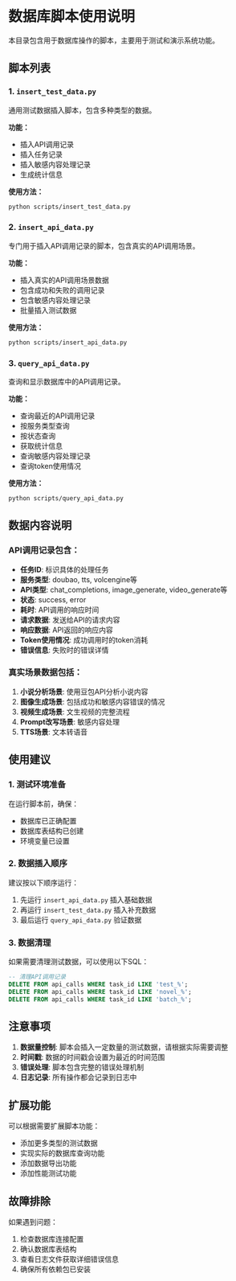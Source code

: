 # 数据库脚本使用说明

本目录包含用于数据库操作的脚本，主要用于测试和演示系统功能。

## 脚本列表

### 1. `insert_test_data.py`
通用测试数据插入脚本，包含多种类型的数据。

**功能：**
- 插入API调用记录
- 插入任务记录
- 插入敏感内容处理记录
- 生成统计信息

**使用方法：**
```bash
python scripts/insert_test_data.py
```

### 2. `insert_api_data.py`
专门用于插入API调用记录的脚本，包含真实的API调用场景。

**功能：**
- 插入真实的API调用场景数据
- 包含成功和失败的调用记录
- 包含敏感内容处理记录
- 批量插入测试数据

**使用方法：**
```bash
python scripts/insert_api_data.py
```

### 3. `query_api_data.py`
查询和显示数据库中的API调用记录。

**功能：**
- 查询最近的API调用记录
- 按服务类型查询
- 按状态查询
- 获取统计信息
- 查询敏感内容处理记录
- 查询token使用情况

**使用方法：**
```bash
python scripts/query_api_data.py
```

## 数据内容说明

### API调用记录包含：
- **任务ID**: 标识具体的处理任务
- **服务类型**: doubao, tts, volcengine等
- **API类型**: chat_completions, image_generate, video_generate等
- **状态**: success, error
- **耗时**: API调用的响应时间
- **请求数据**: 发送给API的请求内容
- **响应数据**: API返回的响应内容
- **Token使用情况**: 成功调用时的token消耗
- **错误信息**: 失败时的错误详情

### 真实场景数据包括：
1. **小说分析场景**: 使用豆包API分析小说内容
2. **图像生成场景**: 包括成功和敏感内容错误的情况
3. **视频生成场景**: 文生视频的完整流程
4. **Prompt改写场景**: 敏感内容处理
5. **TTS场景**: 文本转语音

## 使用建议

### 1. 测试环境准备
在运行脚本前，确保：
- 数据库已正确配置
- 数据库表结构已创建
- 环境变量已设置

### 2. 数据插入顺序
建议按以下顺序运行：
1. 先运行 `insert_api_data.py` 插入基础数据
2. 再运行 `insert_test_data.py` 插入补充数据
3. 最后运行 `query_api_data.py` 验证数据

### 3. 数据清理
如果需要清理测试数据，可以使用以下SQL：
```sql
-- 清理API调用记录
DELETE FROM api_calls WHERE task_id LIKE 'test_%';
DELETE FROM api_calls WHERE task_id LIKE 'novel_%';
DELETE FROM api_calls WHERE task_id LIKE 'batch_%';
```

## 注意事项

1. **数据量控制**: 脚本会插入一定数量的测试数据，请根据实际需要调整
2. **时间戳**: 数据的时间戳会设置为最近的时间范围
3. **错误处理**: 脚本包含完整的错误处理机制
4. **日志记录**: 所有操作都会记录到日志中

## 扩展功能

可以根据需要扩展脚本功能：
- 添加更多类型的测试数据
- 实现实际的数据库查询功能
- 添加数据导出功能
- 添加性能测试功能

## 故障排除

如果遇到问题：
1. 检查数据库连接配置
2. 确认数据库表结构
3. 查看日志文件获取详细错误信息
4. 确保所有依赖包已安装 